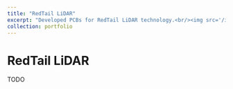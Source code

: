 ```yaml
---
title: "RedTail LiDAR"
excerpt: "Developed PCBs for RedTail LiDAR technology.<br/><img src='/images/500x300.png'>"
collection: portfolio
---
```


# RedTail LiDAR

TODO
